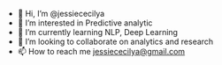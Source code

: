 - 👋 Hi, I’m @jessiececilya
- 👀 I’m interested in Predictive analytic
- 🌱 I’m currently learning NLP, Deep Learning
- 💞️ I’m looking to collaborate on analytics and research  
- 📫 How to reach me jessiececilya@gmail.com

<!---
jessiececilya/jessiececilya is a ✨ special ✨ repository because its `README.md` (this file) appears on your GitHub profile.
You can click the Preview link to take a look at your changes.
--->
